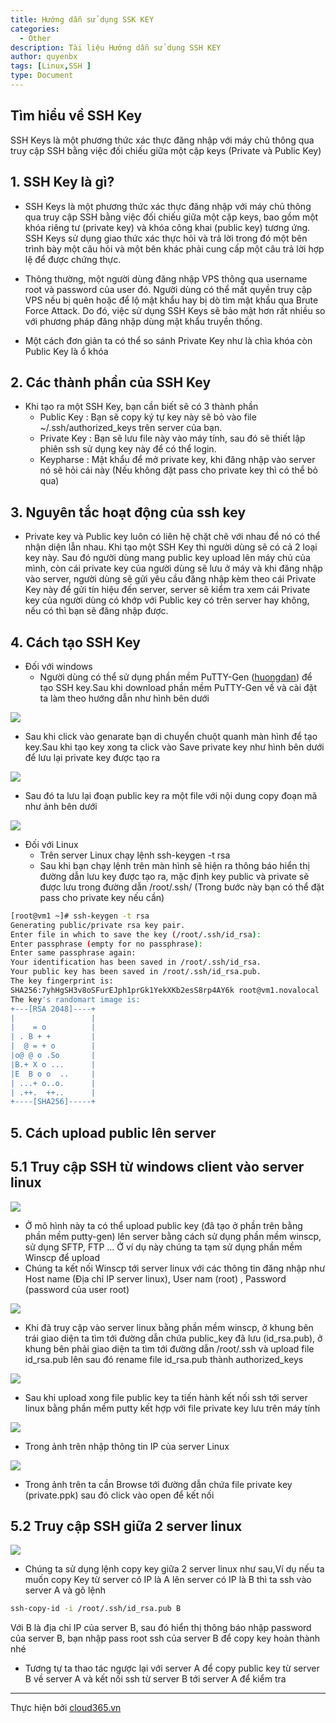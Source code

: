 ```yaml
---
title: Hướng dẫn sử dụng SSK KEY
categories:
  - Other
description: Tài liệu Hướng dẫn sử dụng SSH KEY
author: quyenbx
tags: [Linux,SSH ]
type: Document
---
```


## Tìm hiểu về SSH Key
SSH Keys là một phương thức xác thực đăng nhập với máy chủ thông qua truy cập SSH bằng việc đối chiếu giữa một cặp keys (Private và Public Key)

## 1. SSH Key là gì?
- SSH Keys là một phương thức xác thực đăng nhập với máy chủ thông qua truy cập SSH bằng việc đối chiếu giữa một cặp keys, bao gồm một khóa riêng tư (private key) và khóa công khai (public key) tương ứng. SSH Keys sử dụng giao thức xác thực hỏi và trả lời trong đó một bên trình bày một câu hỏi và một bên khác phải cung cấp một câu trả lời hợp lệ để được chứng thực.

- Thông thường, một người dùng đăng nhập VPS thông qua username root và password của user đó. Người dùng có thể mất quyền truy cập VPS nếu bị quên hoặc để lộ mật khẩu hay bị dò tìm mật khẩu qua Brute Force Attack. Do đó, việc sử dụng SSH Keys sẽ bảo mật hơn rất nhiều so với phương pháp đăng nhập dùng mật khẩu truyền thống.

- Một cách đơn giản ta có thể so sánh Private Key như là chìa khóa còn Public Key là ổ khóa

## 2. Các thành phần của SSH Key
- Khi tạo ra một SSH Key, bạn cần biết sẽ có 3 thành phần
  - Public Key : Bạn sẽ copy ký tự key này sẽ bỏ vào file ~/.ssh/authorized_keys trên server của bạn.
  - Private Key : Bạn sẽ lưu file này vào máy tính, sau đó sẽ thiết lập phiên ssh sử dụng key này để có thể login.
  - Keypharse : Mật khẩu để mở private key, khi đăng nhập vào server nó sẽ hỏi cái này (Nếu không đặt pass cho private key thì có thể bỏ qua)

## 3. Nguyên tắc hoạt động của ssh key

- Private key và Public key luôn có liên hệ chặt chẽ với nhau để nó có thể nhận diện lẫn nhau. Khi tạo một SSH Key thì người dùng sẽ có cả 2 loại key này. Sau đó người dùng mang public key upload lên máy chủ của mình, còn cái private key của người dùng sẽ lưu ở máy và khi đăng nhập vào server, người dùng sẽ gửi yêu cầu đăng nhập kèm theo cái Private Key này để gửi tín hiệu đến server, server sẽ kiểm tra xem cái Private key của người dùng có khớp với Public key có trên server hay không, nếu có thì bạn sẽ đăng nhập được.

## 4. Cách tạo SSH Key

- Đối với windows
  - Người dùng có thể sử dụng phần mềm PuTTY-Gen ([huongdan](https://blog.cloud365.vn/windows/huong-dan-cai-dat-va-su-dung-putty/)) để tạo SSH key.Sau khi download phần mềm PuTTY-Gen về và cài đặt ta làm theo hướng dẫn như hình bên dưới
  
![](/images/img-ssh-key/1.png)
  - Sau khi click vào genarate bạn di chuyển chuột quanh màn hình để tạo key.Sau khi tạo key xong ta click vào Save private key như hình bên dưới để lưu lại private key được tạo ra
  
![](/images/img-ssh-key/2.png)
  - Sau đó ta lưu lại đoạn public key ra một file với nội dung copy đoạn mã như ảnh bên dưới
  
![](/images/img-ssh-key/3.png)
  
- Đối với Linux
  - Trên server Linux chạy lệnh ssh-keygen -t rsa
  - Sau khi bạn chạy lệnh trên màn hình sẽ hiện ra thông báo hiển thị đường dẫn lưu key được tạo ra, mặc định key public và private sẽ được lưu trong đường dẫn /root/.ssh/ (Trong bước này bạn có thể đặt pass cho private key nếu cần)
  
```sh
[root@vm1 ~]# ssh-keygen -t rsa
Generating public/private rsa key pair.
Enter file in which to save the key (/root/.ssh/id_rsa): 
Enter passphrase (empty for no passphrase): 
Enter same passphrase again: 
Your identification has been saved in /root/.ssh/id_rsa.
Your public key has been saved in /root/.ssh/id_rsa.pub.
The key fingerprint is:
SHA256:7yhHgSH3v8oSFurEJph1prGk1YekXKb2esS8rp4AY6k root@vm1.novalocal
The key's randomart image is:
+---[RSA 2048]----+
|                 |
|    = o          |
| . B + +         |
|  @ = + o        |
|o@ @ o .So       |
|B.+ X o ...      |
|E  B o o  ..     |
| ...+ o..o.      |
| .++.  ++..      |
+----[SHA256]-----+
```
 
## 5. Cách upload public lên server
## 5.1 Truy cập SSH từ windows client vào server linux
 
![](/images/img-ssh-key/4.png)
 
- Ở mô hình này ta có thể upload public key (đã tạo ở phần trên bằng phần mềm putty-gen) lên server bằng cách sử dụng phần mềm winscp, sử dụng SFTP, FTP ... Ở ví dụ này chúng ta tạm sử dụng phần mềm Winscp để upload
- Chúng ta kết nối Winscp tới server linux với các thông tin đăng nhập như Host name (Địa chỉ IP server linux), User nam (root) , Password (password của user root)
   
![](/images/img-ssh-key/5.png)
 
- Khi đã truy cập vào server linux bằng phần mềm winscp, ở khung bên trái giao diện ta tìm tới đường dẫn chứa public_key đã lưu (id_rsa.pub), ở khung bên phải giao diện ta tìm tới đường dẫn /root/.ssh và upload file id_rsa.pub lên sau đó rename file id_rsa.pub thành authorized_keys
 
![](/images/img-ssh-key/6.png)
 
- Sau khi upload xong file public key ta tiến hành kết nối ssh tới server linux bằng phần mềm putty kết hợp với file private key lưu trên máy tính
 
![](/images/img-ssh-key/7.png)
 
- Trong ảnh trên nhập thông tin IP của server Linux
 
![](/images/img-ssh-key/8.png)
 
- Trong ảnh trên ta cần Browse tới đường dẫn chứa file private key (private.ppk) sau đó click vào open để kết nối
## 5.2 Truy cập SSH giữa 2 server linux
 
![](/images/img-ssh-key/9.png)
 
- Chúng ta sử dụng lệnh copy key giữa 2 server linux như sau,Ví dụ nếu ta muốn copy Key từ server có IP là A lên server có IP là B thì ta ssh vào server A và gõ lệnh 
 ```sh
 ssh-copy-id -i /root/.ssh/id_rsa.pub B
 ```
 Với B là địa chỉ IP của server B, sau đó hiển thị thông báo nhập password của server B, bạn nhập pass root ssh của server B để copy key hoàn thành nhé
- Tương tự ta thao tác ngược lại với server A để copy public key từ server B về server A và kết nối ssh từ server B tới server A để kiểm tra
 
 ---
Thực hiện bởi [cloud365.vn](https://cloud365.vn/)
 
 
  
  


  

  
